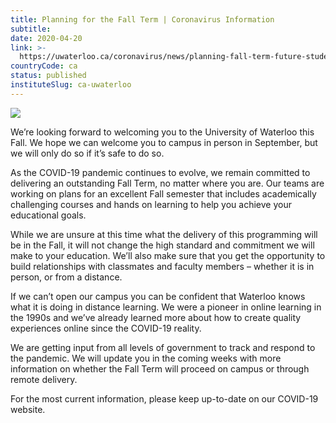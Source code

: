 ```yaml
---
title: Planning for the Fall Term | Coronavirus Information
subtitle: 
date: 2020-04-20
link: >-
  https://uwaterloo.ca/coronavirus/news/planning-fall-term-future-students
countryCode: ca
status: published
instituteSlug: ca-uwaterloo
---
```

![](https://uwaterloo.ca/favicon.ico)

We’re looking forward to welcoming you to the University of Waterloo this Fall. We hope we can welcome you to campus in person in September, but we will only do so if it’s safe to do so.

As the COVID-19 pandemic continues to evolve, we remain committed to delivering an outstanding Fall Term, no matter where you are. Our teams are working on plans for an excellent Fall semester that includes academically challenging courses and hands on learning to help you achieve your educational goals.

While we are unsure at this time what the delivery of this programming will be in the Fall, it will not change the high standard and commitment we will make to your education. We’ll also make sure that you get the opportunity to build relationships with classmates and faculty members – whether it is in person, or from a distance.

If we can’t open our campus you can be confident that Waterloo knows what it is doing in distance learning. We were a pioneer in online learning in the 1990s and we’ve already learned more about how to create quality experiences online since the COVID-19 reality.

We are getting input from all levels of government to track and respond to the pandemic. We will update you in the coming weeks with more information on whether the Fall Term will proceed on campus or through remote delivery.

For the most current information, please keep up-to-date on our COVID-19 website.
